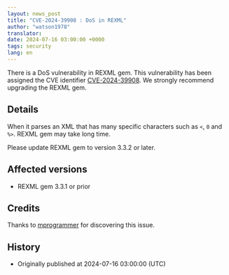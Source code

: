 ```yaml
---
layout: news_post
title: "CVE-2024-39908 : DoS in REXML"
author: "watson1978"
translator:
date: 2024-07-16 03:00:00 +0000
tags: security
lang: en
---
```


There is a DoS vulnerability in REXML gem. This vulnerability has been assigned the CVE identifier [CVE-2024-39908](https://www.cve.org/CVERecord?id=CVE-2024-39908). We strongly recommend upgrading the REXML gem.

## Details

When it parses an XML that has many specific characters such as `<`, `0` and `%>`. REXML gem may take long time.

Please update REXML gem to version 3.3.2 or later.

## Affected versions

* REXML gem 3.3.1 or prior

## Credits

Thanks to [mprogrammer](https://hackerone.com/mprogrammer) for discovering this issue.

## History

* Originally published at 2024-07-16 03:00:00 (UTC)

